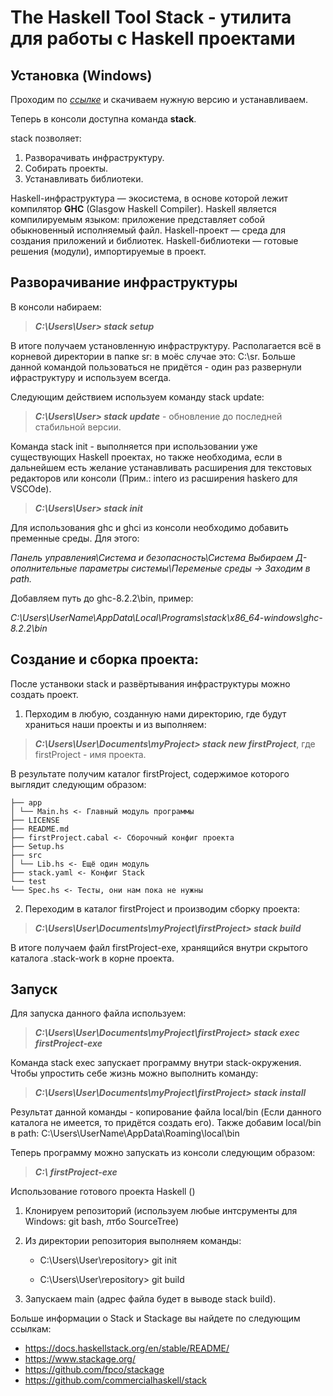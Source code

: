 The Haskell Tool Stack - утилита для работы с Haskell проектами
===

Установка (Windows)
---

Проходим по [*ссылке*](https://docs.haskellstack.org/en/stable/install_and_upgrade/) и скачиваем нужную версию и устанавливаем.

Теперь в консоли доступна команда **stack**.

stack позволяет:

1. Разворачивать инфраструктуру.
1. Собирать проекты.
1. Устанавливать библиотеки.

Haskell-инфраструктура — экосистема, в основе которой лежит компилятор **GHC** (Glasgow Haskell Compiler).
Haskell является компилируемым языком: приложение представляет собой обыкновенный исполняемый файл.
Haskell-проект — среда для создания приложений и библиотек.
Haskell-библиотеки — готовые решения (модули), импортируемые в проект.

Разворачивание инфраструктуры
---

В консоли набираем:

>***C:\Users\User> stack setup***

В итоге получаем установленную инфраструктуру. Располагается всё в корневой директории в папке sr:
в моёс случае это: C:\sr. Больше данной командой пользоваться не придётся - один раз развернули ифраструктуру и используем всегда.

Следующим действием используем команду stack update:

>***C:\Users\User> stack update*** - обновление до последней стабильной версии.

Команда stack init - выполняется при использовании уже существующих Haskell проектах, но также необходима, если в дальнейшем есть желание устанавливать расширения для текстовых редакторов или консоли (Прим.: intero из расширения haskero для VSCOde).

>***C:\Users\User> stack init***

Для использования ghc и ghci из консоли необходимо добавить пременные среды. Для этого:

*Панель управления\Система и безопасность\Система Выбираем Д-ополнительные параметры системы\Переменые среды -> Заходим в path.*

Добавляем путь до ghc-8.2.2\bin, пример:

*C:\Users\UserName\AppData\Local\Programs\stack\x86_64-windows\ghc-8.2.2\bin*

Создание и сборка проекта:
---

После устанвоки stack и развёртывания инфраструктуры можно создать проект.

1. Перходим в любую, созданную нами директорию, где будут храниться наши проекты и из выполняем:

>***C:\Users\User\Documents\myProject> stack new firstProject***, где firstProject - имя проекта.

В результате получим каталог firstProject, содержимое которого выглядит следующим образом:

```.
├── app
│ └── Main.hs <- Главный модуль программы
├── LICENSE
├── README.md
├── firstProject.cabal <- Сборочный конфиг проекта
├── Setup.hs
├── src
│ └── Lib.hs <- Ещё один модуль
├── stack.yaml <- Конфиг Stack
└── test
└── Spec.hs <- Тесты, они нам пока не нужны
```

2. Переходим в каталог firstProject и производим сборку проекта:

>***C:\Users\User\Documents\myProject\firstProject> stack build***

В итоге получаем файл firstProject-exe, хранящийся внутри скрытого каталога .stack-work
в корне проекта.

Запуск
---

Для запуска данного файла используем:

>***C:\Users\User\Documents\myProject\firstProject> stack exec firstProject-exe***

Команда stack exec запускает программу внутри stack-окружения. Чтобы упростить себе жизнь можно выполнить команду:

>***C:\Users\User\Documents\myProject\firstProject> stack install***

Результат данной команды - копирование файла local/bin (Если данного каталога не имеется, то придётся создать его). 
Также добавим local/bin в path: C:\Users\UserName\AppData\Roaming\local\bin

Теперь программу можно запускать из консоли следующим образом:

>***C:\ firstProject-exe***

Использование готового проекта Haskell ()

1. Клонируем репозиторий (используем любые интсрументы для Windows: git bash, лтбо SourceTree)

2. Из директории репозитория выполняем команды:

      - C:\Users\User\repository> git init

      - C:\Users\User\repository> git build

4. Запускаем main (адрес файла будет в выводе stack build).

Больше информации о Stack и Stackage вы найдете по следующим ссылкам:

- <https://docs.haskellstack.org/en/stable/README/>
- <https://www.stackage.org/>
- <https://github.com/fpco/stackage>
- <https://github.com/commercialhaskell/stack>